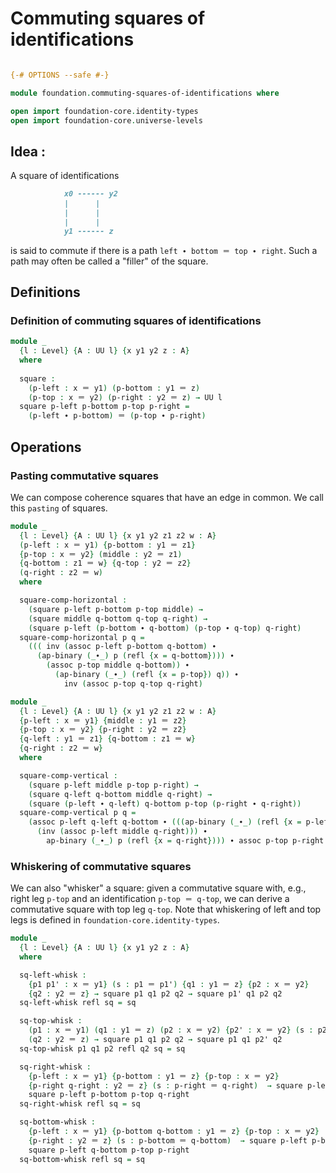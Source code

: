 # Commuting squares of identifications

```agda

{-# OPTIONS --safe #-}

module foundation.commuting-squares-of-identifications where

open import foundation-core.identity-types
open import foundation-core.universe-levels
```

## Idea :

A square of identifications

```md
            x0 ------ y2
            |      |
            |      | 
            |      |
            y1 ------ z
```

is said to commute if there is a path `left ∙ bottom ＝ top ∙ right`. Such a path may often be called a "filler" of the square.

## Definitions

### Definition of commuting squares of identifications

```agda
module _
  {l : Level} {A : UU l} {x y1 y2 z : A}
  where
  
  square :
    (p-left : x ＝ y1) (p-bottom : y1 ＝ z)
    (p-top : x ＝ y2) (p-right : y2 ＝ z) → UU l
  square p-left p-bottom p-top p-right =
    (p-left ∙ p-bottom) ＝ (p-top ∙ p-right)
```

## Operations

### Pasting commutative squares

We can compose coherence squares that have an edge in common. We call this `pasting` of squares.

```agda
module _
  {l : Level} {A : UU l} {x y1 y2 z1 z2 w : A}
  (p-left : x ＝ y1) {p-bottom : y1 ＝ z1}
  {p-top : x ＝ y2} (middle : y2 ＝ z1)
  {q-bottom : z1 ＝ w} {q-top : y2 ＝ z2}
  (q-right : z2 ＝ w)
  where

  square-comp-horizontal :
    (square p-left p-bottom p-top middle) →
    (square middle q-bottom q-top q-right) →
    (square p-left (p-bottom ∙ q-bottom) (p-top ∙ q-top) q-right)
  square-comp-horizontal p q =
    ((( inv (assoc p-left p-bottom q-bottom) ∙
      (ap-binary (_∙_) p (refl {x = q-bottom}))) ∙
        (assoc p-top middle q-bottom)) ∙
          (ap-binary (_∙_) (refl {x = p-top}) q)) ∙
            inv (assoc p-top q-top q-right)

module _
  {l : Level} {A : UU l} {x y1 y2 z1 z2 w : A}
  {p-left : x ＝ y1} {middle : y1 ＝ z2}
  {p-top : x ＝ y2} {p-right : y2 ＝ z2}
  {q-left : y1 ＝ z1} {q-bottom : z1 ＝ w}
  {q-right : z2 ＝ w}
  where

  square-comp-vertical :
    (square p-left middle p-top p-right) →
    (square q-left q-bottom middle q-right) →
    (square (p-left ∙ q-left) q-bottom p-top (p-right ∙ q-right))
  square-comp-vertical p q =
    (assoc p-left q-left q-bottom ∙ (((ap-binary (_∙_) (refl {x = p-left}) q) ∙
      (inv (assoc p-left middle q-right))) ∙
        ap-binary (_∙_) p (refl {x = q-right}))) ∙ assoc p-top p-right q-right

```

### Whiskering of commutative squares

We can also "whisker" a square: given a commutative square with, e.g., right leg `p-top` and an identification `p-top ＝ q-top`, we can derive a commutative square with top leg `q-top`. Note that whiskering of left and top legs is defined in `foundation-core.identity-types`.

```agda
module _
  {l : Level} {A : UU l} {x y1 y2 z : A}
  where

  sq-left-whisk :
    {p1 p1' : x ＝ y1} (s : p1 ＝ p1') {q1 : y1 ＝ z} {p2 : x ＝ y2}
    {q2 : y2 ＝ z} → square p1 q1 p2 q2 → square p1' q1 p2 q2
  sq-left-whisk refl sq = sq

  sq-top-whisk :
    (p1 : x ＝ y1) (q1 : y1 ＝ z) (p2 : x ＝ y2) {p2' : x ＝ y2} (s : p2 ＝ p2')
    (q2 : y2 ＝ z) → square p1 q1 p2 q2 → square p1 q1 p2' q2
  sq-top-whisk p1 q1 p2 refl q2 sq = sq

  sq-right-whisk :
    {p-left : x ＝ y1} {p-bottom : y1 ＝ z} {p-top : x ＝ y2}
    {p-right q-right : y2 ＝ z} (s : p-right ＝ q-right)  → square p-left p-bottom p-top p-right →
    square p-left p-bottom p-top q-right
  sq-right-whisk refl sq = sq

  sq-bottom-whisk :
    {p-left : x ＝ y1} {p-bottom q-bottom : y1 ＝ z} {p-top : x ＝ y2}
    {p-right : y2 ＝ z} (s : p-bottom ＝ q-bottom)  → square p-left p-bottom p-top p-right →
    square p-left q-bottom p-top p-right
  sq-bottom-whisk refl sq = sq
```

